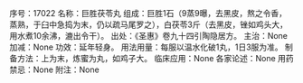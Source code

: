 序号：17022
名称：巨胜茯苓丸
组成：巨胜1石（9蒸9曝，去黑皮，熬之令香，蒸熟，于臼中急捣为末，仍以疏马尾罗之），白茯苓3斤（去黑皮，锉如鸡头大，用水煮10余沸，漉出令干）。
出处：《圣惠》卷九十四引陶隐居方。
主治：None
加减：None
功效：延年轻身。
用法用量：每服以温水化破1丸，1日3服为准。
制备方法：上为末，炼蜜为丸，如鸡子大。
临床应用：None
各家论述：None
用药禁忌：None
附注：None
